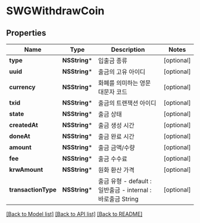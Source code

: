 # SWGWithdrawCoin

## Properties
Name | Type | Description | Notes
------------ | ------------- | ------------- | -------------
**type** | **NSString*** | 입출금 종류 | [optional] 
**uuid** | **NSString*** | 출금의 고유 아이디 | [optional] 
**currency** | **NSString*** | 화폐를 의미하는 영문 대문자 코드 | [optional] 
**txid** | **NSString*** | 출금의 트랜잭션 아이디 | [optional] 
**state** | **NSString*** | 출금 상태 | [optional] 
**createdAt** | **NSString*** | 출금 생성 시간 | [optional] 
**doneAt** | **NSString*** | 출금 완료 시간 | [optional] 
**amount** | **NSString*** | 출금 금액/수량 | [optional] 
**fee** | **NSString*** | 출금 수수료 | [optional] 
**krwAmount** | **NSString*** | 원화 환산 가격 | [optional] 
**transactionType** | **NSString*** | 출금 유형 - default : 일반출금 - internal : 바로출금  String  | [optional] 

[[Back to Model list]](../README.md#documentation-for-models) [[Back to API list]](../README.md#documentation-for-api-endpoints) [[Back to README]](../README.md)


